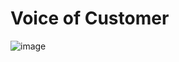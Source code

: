 # Voice of Customer
![image](https://github.com/nacknatthawit/MADT8101-Customer-Analytics/assets/115746160/37e637f4-958d-4fa7-91ed-565a6c708d88=250x250)
